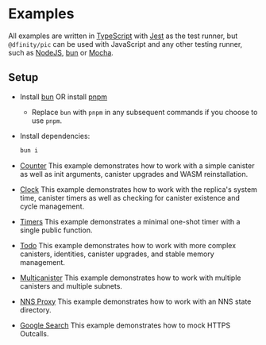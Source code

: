 # Examples

All examples are written in [TypeScript](https://www.typescriptlang.org/) with [Jest](https://jestjs.io/) as the test runner,
but `@dfinity/pic` can be used with JavaScript and any other testing runner, such as [NodeJS](https://nodejs.org/dist/latest-v20.x/docs/api/test.html), [bun](https://bun.sh/docs/cli/test) or [Mocha](https://mochajs.org/).

## Setup

- Install [bun](https://bun.sh/) OR install [pnpm](https://pnpm.io/installation)
  - Replace `bun` with `pnpm` in any subsequent commands if you choose to use `pnpm`.
- Install dependencies:

  ```bash
  bun i
  ```

- [Counter](./counter/README.md)
  This example demonstrates how to work with a simple canister as well as init arguments, canister upgrades and WASM reinstallation.
- [Clock](./clock/README.md)
  This example demonstrates how to work with the replica's system time, canister timers as well as checking for canister existence and cycle management.
- [Timers](./timers/README.md)
  This example demonstrates a minimal one-shot timer with a single public function.
- [Todo](./todo/README.md)
  This example demonstrates how to work with more complex canisters, identities, canister upgrades, and stable memory management.
- [Multicanister](./multicanister/README.md)
  This example demonstrates how to work with multiple canisters and multiple subnets.
- [NNS Proxy](./nns_proxy/README.md)
  This example demonstrates how to work with an NNS state directory.
- [Google Search](./google_search/README.md)
  This example demonstrates how to mock HTTPS Outcalls.

